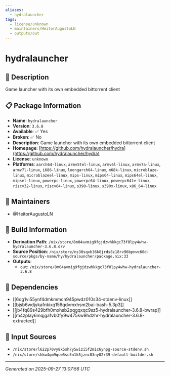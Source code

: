 ```yaml
---
aliases:
  - hydralauncher
tags:
  - license/unknown
  - maintainers/HeitorAugustoLN
  - outputs/out
---
```


# hydralauncher

## 📝 Description

Game launcher with its own embedded bittorrent client

## 📋 Package Information

- **Name**: `hydralauncher`
- **Version**: `3.6.8`
- **Available**: ✅ Yes
- **Broken**: ✅ No
- **Description**: Game launcher with its own embedded bittorrent client
- **Homepage**: [https://github.com/hydralauncher/hydra](https://github.com/hydralauncher/hydra)
- **License**: `unknown`
- **Platforms**: `aarch64-linux`, `armv5tel-linux`, `armv6l-linux`, `armv7a-linux`, `armv7l-linux`, `i686-linux`, `loongarch64-linux`, `m68k-linux`, `microblaze-linux`, `microblazeel-linux`, `mips-linux`, `mips64-linux`, `mips64el-linux`, `mipsel-linux`, `powerpc-linux`, `powerpc64-linux`, `powerpc64le-linux`, `riscv32-linux`, `riscv64-linux`, `s390-linux`, `s390x-linux`, `x86_64-linux`
## 👥 Maintainers

- @HeitorAugustoLN


## 🔧 Build Information

- **Derivation Path**: `/nix/store/8m04avmig9fgjdzwhkkgc73f0lpy4whw-hydralauncher-3.6.8.drv`
- **Source Position**: `/nix/store/ns30sqxb36k8jrds8z18rv96bpnwc60d-source/pkgs/by-name/hy/hydralauncher/package.nix:33`
- **Outputs**:
  - `out`:  `/nix/store/8m04avmig9fgjdzwhkkgc73f0lpy4whw-hydralauncher-3.6.8`

## 🔗 Dependencies

- [[6dg1vi55ynf4dmkmmcn945pwdz010s34-stdenv-linux]]
- [[bjsb6wdjykafnkixq156qdvmxhsm2bai-bash-5.3p3]]
- [[jb4fq89s429bfh0mxhsb2pqgqxqc9sz5-hydralauncher-3.6.8-bwrap]]
- [[m4zplay6mqjgafvb0fy9w475kw9hdzhr-hydralauncher-3.6.8-extracted]]

## 📁 Input Sources

- `/nix/store/l622p70vy8k5sh7y5wizi5f2mic6ynpg-source-stdenv.sh`
- `/nix/store/shkw4qm9qcw5sc5n1k5jznc83ny02r39-default-builder.sh`

---
*Generated on 2025-09-27 13:07:56 UTC*
